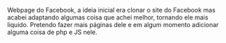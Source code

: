 Webpage do Facebook, a ideia inicial era clonar o site do Facebook mas acabei adaptando algumas coisa que achei melhor, tornando ele mais liquido. Pretendo fazer mais páginas dele e em algum momento adicionar alguma coisa de php e JS nele. 

